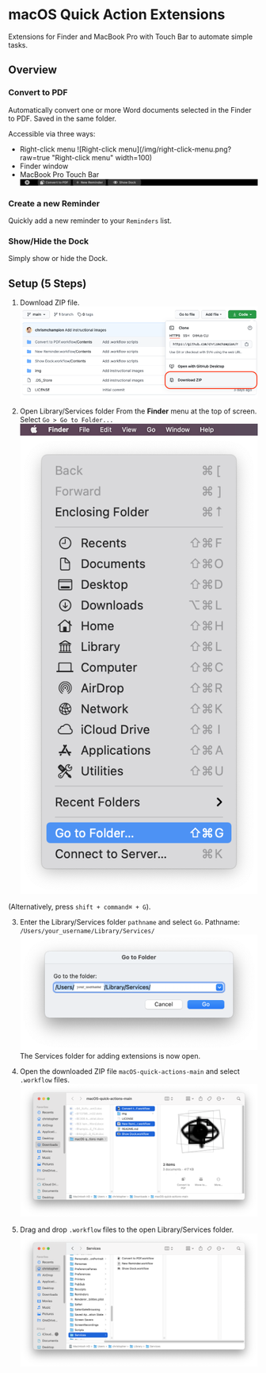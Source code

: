 # macOS Quick Action Extensions

Extensions for Finder and MacBook Pro with Touch Bar to automate simple tasks.

## Overview

### Convert to PDF
Automatically convert one or more Word documents selected in the Finder to PDF. Saved in the same folder.

Accessible via three ways:
* Right-click menu
![Right-click menu](/img/right-click-menu.png?raw=true "Right-click menu" width=100)
* Finder window
* MacBook Pro Touch Bar
![Touch Bar Quick Actions](/img/10-touch-bar-quick-actions.png?raw=true "Touch Bar Quick Actions")

### Create a new Reminder
Quickly add a new reminder to your ```Reminders``` list.

### Show/Hide the Dock
Simply show or hide the Dock.

## Setup (5 Steps)

1. Download ZIP file.
![Step 1](/img/00-github-download-zip.png?raw=true "Download ZIP")

2. Open Library/Services folder
From the **Finder** menu at the top of screen.
Select ```Go > Go to Folder...```
![Step 2](/img/0000-go-menu.png?raw=true "Go menu")
![Step 2](/img/11-Adding-Quick-Action-Extensions.png?raw=true "Go to Folder...")

(Alternatively, press ```shift + command⌘ + G```).

3. Enter the Library/Services folder ```pathname``` and select ```Go```. Pathname: ```/Users/your_username/Library/Services/```
![Step 3](/img/12-Adding-Quick-Action-Extensions.png?raw=true "Go to Library/Services folder...")
The Services folder for adding extensions is now open.

4. Open the downloaded ZIP file ```macOS-quick-actions-main``` and select ```.workflow``` files.
![Step 4](/img/000-zip-file.png?raw=true "Open ZIP file")

5. Drag and drop ```.workflow``` files to the open Library/Services folder.
![Step 5](/img/13-Adding-Quick-Action-Extensions.png?raw=true "Drag and drop files")

## 